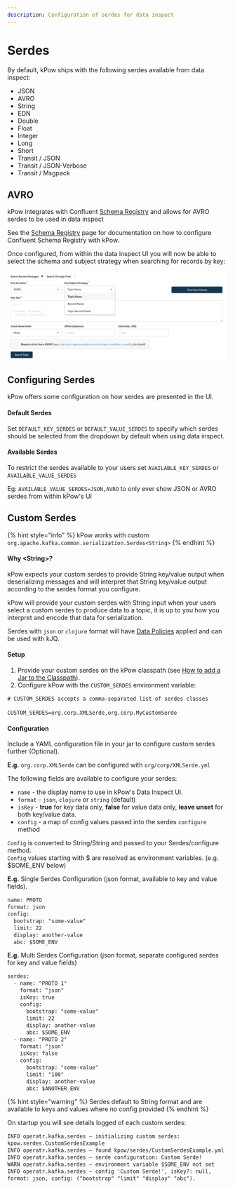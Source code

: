 ```yaml
---
description: Configuration of serdes for data inspect
---
```


# Serdes

By default, kPow ships with the following serdes available from data inspect:

* JSON
* AVRO
* String
* EDN
* Double
* Float
* Integer
* Long
* Short
* Transit / JSON
* Transit / JSON-Verbose
* Transit / Msgpack

## AVRO

kPow integrates with Confluent [Schema Registry](https://docs.confluent.io/platform/current/schema-registry/index.html) and allows for AVRO serdes to be used in data inspect

See the [Schema Registry](https://app.gitbook.com/@operatr-io/s/kpow/~/drafts/-MN6L_-tcDmaE5R2dq-T/configuration/schema-registry) page for documentation on how to configure Confluent Schema Registry with kPow.

Once configured, from within the data inspect UI you will now be able to select the schema and subject strategy when searching for records by key:

![](../../.gitbook/assets/screen-shot-2020-11-27-at-1.20.34-pm.png)

## Configuring Serdes

kPow offers some configuration on how serdes are presented in the UI.

#### Default Serdes

Set `DEFAULT_KEY_SERDES` or `DEFAULT_VALUE_SERDES` to specify which serdes should be selected from the dropdown by default when using data inspect. 

#### Available Serdes

To restrict the serdes available to your users set `AVAILABLE_KEY_SERDES` or `AVAILABLE_VALUE_SERDES`  
  
Eg: `AVAILABLE_VALUE_SERDES=JSON,AVRO` to only ever show JSON or AVRO serdes from within kPow's UI

## Custom Serdes

{% hint style="info" %}
kPow works with custom `org.apache.kafka.common.serialization.Serdes<String>`
{% endhint %}

#### Why &lt;String&gt;?

kPow expects your custom serdes to provide String key/value output when deserializing messages and will interpret that String key/value output according to the serdes format you configure.

kPow will provide your custom serdes with String input when your users select a custom serdes to produce data to a topic, it is up to you how you interpret and encode that data for serialization.

Serdes with `json` or `clojure` format will have [Data Policies](../data-policies.md) applied and can be used with kJQ.

#### Setup

1. Provide your custom serdes on the kPow classpath \(see [How to add a Jar to the Classpath](https://stackoverflow.com/questions/15930782/call-java-jar-myfile-jar-with-additional-classpath-option)\).
2. Configure kPow with the `CUSTOM_SERDES` environment variable:

```text
# CUSTOM_SERDES accepts a comma-separated list of serdes classes

CUSTOM_SERDES=org.corp.XMLSerde,org.corp.MyCustomSerde
```

#### Configuration

Include a YAML configuration file in your jar to configure custom serdes further \(Optional\).

**E.g.** `org.corp.XMLSerde` can be configured with `org/corp/XMLSerde.yml`

The following fields are available to configure your serdes:

* `name` - the display name to use in kPow's Data Inspect UI.
* `format` - `json`, `clojure` or `string` \(default\)
* `isKey` -  **true** for key data only, **false** for value data only, **leave unset** for both key/value data.
* `config` - a map of config values passed into the serdes `configure` method 

`Config` is converted to String/String and passed to your Serdes/configure method.   
`Config` values starting with $ are resolved as environment variables. \(e.g. $SOME\_ENV below\)

**E.g.** Single Serdes Configuration \(json format, available to key and value fields\).

```text
name: PROTO
format: json
config:
  bootstrap: "some-value"
  limit: 22
  display: another-value
  abc: $SOME_ENV
```

**E.g.** Multi Serdes Configuration \(json format, separate configured serdes for key and value fields\)

```text
serdes:
  - name: "PROTO 1"
    format: "json"
    isKey: true
    config:
      bootstrap: "some-value"
      limit: 22
      display: another-value
      abc: $SOME_ENV
  - name: "PROTO 2"
    format: "json"
    isKey: false
    config:
      bootstrap: "some-value"
      limit: "100"
      display: another-value
      abc: $ANOTHER_ENV
```

{% hint style="warning" %}
Serdes default to String format and are available to keys and values where no config provided
{% endhint %}

On startup you will see details logged of each custom serdes:

```text
INFO operatr.kafka.serdes – initializing custom serdes: kpow.serdes.CustomSerdesExample
INFO operatr.kafka.serdes – found kpow/serdes/CustomSerdesExample.yml
INFO operatr.kafka.serdes – serde configuration: Custom Serde!
WARN operatr.kafka.serdes – environment variable $SOME_ENV not set
INFO operatr.kafka.serdes – config 'Custom Serde!', isKey?: null, format: json, config: ("bootstrap" "limit" "display" "abc").
```

